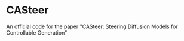 # CASteer
An official code for the paper "CASteer: Steering Diffusion Models for Controllable Generation"
